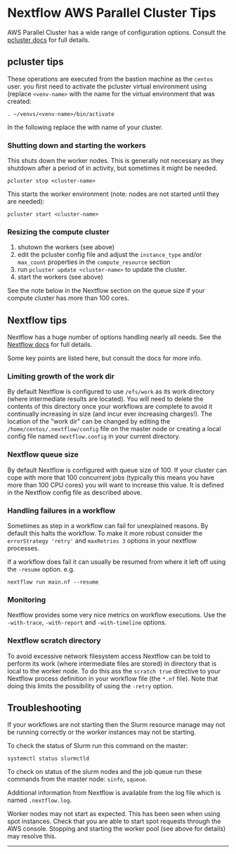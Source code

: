 # Nextflow AWS Parallel Cluster Tips

AWS Parallel Cluster has a wide range of configuration options. 
Consult the [pcluster docs] for full details.

## pcluster tips

These operations are executed from the bastion machine as the `centos` user.
you first need to activate the pcluster virtual environment using (replace `<venv-name>`
with the name for the virtual environment that was created:

    . ~/venvs/<venv-name>/bin/activate

In the following replace the <cluster-name> with name of your cluster.

### Shutting down and starting the workers

This shuts down the worker nodes. This is generally not necessary as they shutdown
after a period of in activity, but sometimes it might be needed. 

    pcluster stop <cluster-name>
    
This starts the worker environment (note: nodes are not started until they are needed):

    pcluster start <cluster-name>

### Resizing the compute cluster

1. shutown the workers (see above)
2. edit the pcluster config file and adjust the `instance_type` and/or `max_count`
properties in the `compute_resource` section
3. run `pcluster update <cluster-name>` to update the cluster.
4. start the workers (see above)

See the note below in the Nextflow section on the queue size if your compute cluster has 
more than 100 cores.

## Nextflow tips

Nextflow has a huge number of options handling nearly all needs. 
See the [Nextflow docs] for full details.

Some key points are listed here, but consult the docs for more info.

### Limiting growth of the work dir

By default Nextflow is configured to use `/efs/work` as its work directory
(where intermediate results are located). You will need to delete the contents
of this directory once your workflows are complete to avoid it continually
increasing in size (and incur ever increasing charges!). The location of the
"work dir" can be changed by editing the `/home/centos/.nextflow/config` file
on the master node or creating a local config file named `nextflow.config` in
your current directory.

### Nextflow queue size

By default Nextflow is configured with queue size of 100. If your cluster can
cope with more that 100 concurrent jobs (typically this means you have more
than 100 CPU cores) you will want to increase this value. It is defined in the
Nextflow config file as described above.

### Handling failures in a workflow

Sometimes as step in a workflow can fail for unexplained reasons. By default this 
halts the workflow. To make it more robust consider the `errorStrategy 'retry'` and
`maxRetries 3` options in your nextflow processes.

If a workflow does fail it can usually be resumed from where it left off using the `-resume` 
option. e.g.

    nextflow run main.nf --resume
    
### Monitoring

Nextflow provides some very nice metrics on workflow executions. Use the `-with-trace`, 
`-with-report` and `-with-timeline` options.

### Nextflow scratch directory

To avoid excessive network filesystem access Nextflow can be told to perform its work
(where intermediate files are stored) in directory that is local to the worker node.
To do this ass the `scratch true` directive to your Nextflow process definition in your 
workflow file (the `*.nf` file). Note that doing this limits the possibility of using the `-retry` option.

## Troubleshooting

If your workflows are not starting then the Slurm resource manage may not be running 
correctly or the worker instances may not be starting.

To check the status of Slurm run this command on the master:

    systemctl status slurmctld

To check on status of the slurm nodes and the job queue run these commands from the 
master node: `sinfo`, `squeue`.

Additional information from Nextflow is available from the log file which is named `.nextflow.log`.

Worker nodes may not start as expected. This has been seen when using spot instances.
Check that you are able to start spot requests through the AWS console.
Stopping and starting the worker pool (see above for details) may resolve this.

---

[pcluster docs]: https://docs.aws.amazon.com/parallelcluster/latest/ug/what-is-aws-parallelcluster.html
[Nextflow docs]: https://www.nextflow.io/docs/latest/index.html
